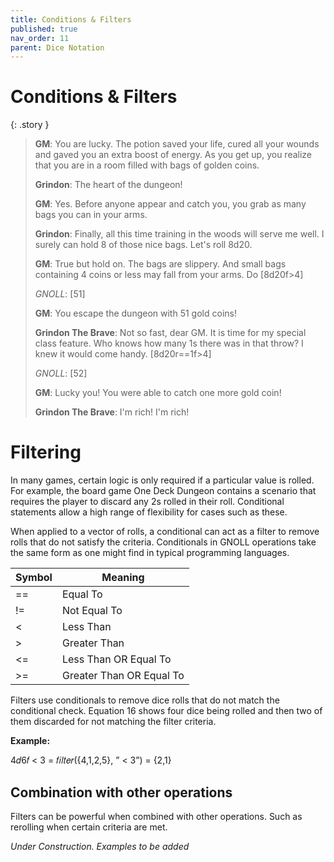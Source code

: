 ```yaml
---
title: Conditions & Filters
published: true
nav_order: 11
parent: Dice Notation
---
```


# Conditions & Filters

{: .story }
>**GM**: You are lucky. The potion saved your life, cured all your wounds and gaved you an extra boost of energy. As you get up, you realize that you are in a room filled with bags of golden coins.
>
>**Grindon**: The heart of the dungeon!
>
>**GM**: Yes. Before anyone appear and catch you, you grab as many bags you can in your arms.
>
>**Grindon**: Finally, all this time training in the woods will serve me well. I surely can hold 8 of those nice bags. Let's roll 8d20.
>
>**GM**: True but hold on. The bags are slippery. And small bags containing 4 coins or less may fall from your arms. Do [8d20f>4]
>
>*GNOLL*: [51]
>
>**GM**: You escape the dungeon with 51 gold coins!
>
>**Grindon The Brave**: Not so fast, dear GM. It is time for my special class feature. Who knows how many 1s there was in that throw? I knew it would come handy. [8d20r==1f>4]
>
>*GNOLL*: [52]
>
>**GM**: Lucky you! You were able to catch one more gold coin!
>
>**Grindon The Brave**: I'm rich! I'm rich!

# Filtering

In many games, certain logic is only required if a particular value is rolled. For example, the board game One Deck Dungeon  contains a scenario
that requires the player to discard any 2s rolled in their roll. Conditional statements allow a high range of flexibility for
cases such as these.

When applied to a vector of rolls, a conditional can act as a filter to remove rolls that do not satisfy the criteria.
Conditionals in GNOLL operations take the same form as one might find in typical programming languages.

| Symbol | Meaning      |
| ------ | ------------ |
|   ==   | Equal To     |
|   !=   | Not Equal To     |
|   <    | Less Than    |
|   >    | Greater Than |
|   <=   | Less Than OR Equal To     |
|   >=   | Greater Than OR Equal To     |

Filters use conditionals to remove dice rolls that do not match the conditional check. Equation 16 shows four dice
being rolled and then two of them discarded for not matching the filter criteria.

**Example:**

4𝑑6𝑓 < 3 = 𝑓𝑖𝑙𝑡𝑒𝑟({4,1,2,5}, ” < 3”) = {2,1}

## Combination with other operations

Filters can be powerful when combined with other operations. Such as rerolling when certain criteria are met.

*Under Construction. Examples to be added*
